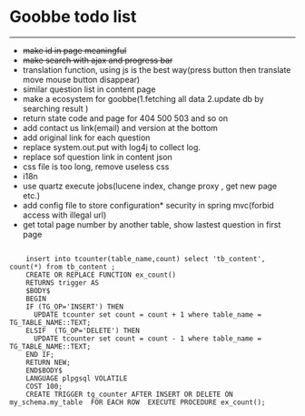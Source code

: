 # Goobbe todo list

---

* <s>make id in page meaningful</s>
* <s>make search with ajax and progress bar</s>
* translation function, using js is the best way(press button then translate move mouse button disappear)
* similar question list in content page
* make a ecosystem for goobbe(1.fetching all data 2.update db by searching result )
* return state code and page for 404 500 503 and so on
* add contact us link(email) and version at the bottom
* add original link for each question
* replace system.out.put with log4j to collect log.
* replace sof question link in content json
* css file is too long, remove useless css
* i18n
* use quartz execute jobs(lucene index, change proxy , get new page etc.)
* add config file to store configuration* security in spring mvc(forbid access with illegal url)
* get total page number by another table, show lastest question in first page
<pre><code>
    insert into tcounter(table_name,count) select 'tb_content', count(*) from tb_content ;
    CREATE OR REPLACE FUNCTION ex_count()  
    RETURNS trigger AS  
    $BODY$  
    BEGIN  
    IF (TG_OP='INSERT') THEN  
      UPDATE tcounter set count = count + 1 where table_name = TG_TABLE_NAME::TEXT;  
    ELSIF  (TG_OP='DELETE') THEN  
      UPDATE tcounter set count = count - 1 where table_name = TG_TABLE_NAME::TEXT;  
    END IF;  
    RETURN NEW;  
    END$BODY$  
    LANGUAGE plpgsql VOLATILE  
    COST 100;  
    CREATE TRIGGER tg_counter AFTER INSERT OR DELETE ON my_schema.my_table  FOR EACH ROW  EXECUTE PROCEDURE ex_count();  
</pre></code>
